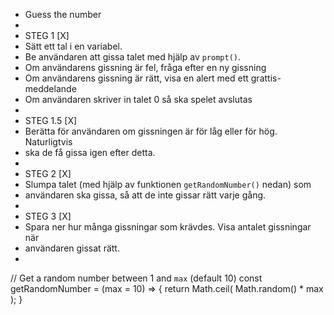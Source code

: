 
 * Guess the number
 *
 * STEG 1 [X]
 * Sätt ett tal i en variabel.
 * Be användaren att gissa talet med hjälp av `prompt()`.
 * Om användarens gissning är fel, fråga efter en ny gissning
 * Om användarens gissning är rätt, visa en alert med ett grattis-meddelande
 * Om användaren skriver in talet 0 så ska spelet avslutas
 *
 * STEG 1.5 [X]
 * Berätta för användaren om gissningen är för låg eller för hög. Naturligtvis
 * ska de få gissa igen efter detta.
 *
 * STEG 2 [X]
 * Slumpa talet (med hjälp av funktionen `getRandomNumber()` nedan) som
 * användaren ska gissa, så att de inte gissar rätt varje gång.
 *
 * STEG 3 [X]
 * Spara ner hur många gissningar som krävdes. Visa antalet gissningar när
 * användaren gissat rätt. 
 *

// Get a random number between 1 and `max` (default 10)
const getRandomNumber = (max = 10) => {
	return Math.ceil( Math.random() * max );
}
